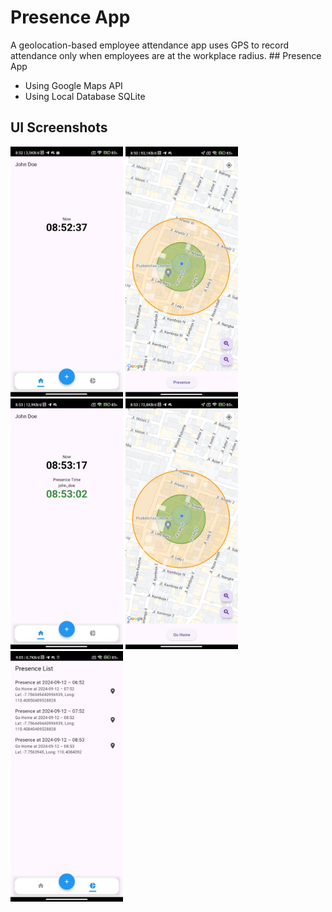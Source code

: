 # Presence App

A geolocation-based employee attendance app uses GPS to record attendance only when employees are at the workplace radius. ## Presence App 

* Using Google Maps API
* Using Local Database SQLite

  
## UI Screenshots


<img src="ScreenshotsUI/home1.jpeg" width=180> <img src="ScreenshotsUI/presence.jpeg" width=180> <img src="ScreenshotsUI/home2.jpeg" width=180> 
<img src="ScreenshotsUI/go_home_presence.jpeg" width=180> <img src="ScreenshotsUI/presence_list.jpeg" width=180> 
